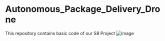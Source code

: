 # Autonomous_Package_Delivery_Drone
This repository contains basic code of our S8 Project
![image](https://github.com/tharakeshvar01/Autonomous_Package_Delivery_Drone/assets/109476619/0587ab3d-b8c3-42fb-82ac-6af0ad959502)
